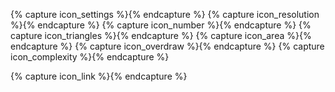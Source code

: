 {% capture icon_settings %}<i class="fa fa-sliders fa-fw" style="color: #bb72d6" aria-hidden="true"></i>{% endcapture %}
{% capture icon_resolution %}<i class="fa fa-television fa-fw" style="color: #ab131c" aria-hidden="true"></i>{% endcapture %}
{% capture icon_number %}<i class="fa fa-tags fa-fw" style="color: #485cbe" aria-hidden="true"></i>{% endcapture %}
{% capture icon_triangles %}<i class="fa fa-cube fa-fw" style="color: #72b4e6" aria-hidden="true"></i>{% endcapture %}
{% capture icon_area %}<i class="fa fa-dot-circle-o fa-fw" style="color: #42ad82" aria-hidden="true"></i>{% endcapture %}
{% capture icon_overdraw %}<i class="fa fa-database fa-fw" style="color: #ddbd3b" aria-hidden="true"></i>{% endcapture %}
{% capture icon_complexity %}<i class="fa fa-gears fa-fw" style="color: #bb72d6" aria-hidden="true"></i>{% endcapture %}

{% capture icon_link %}<i class="fa fa-external-link"  aria-hidden="true"></i>{% endcapture %}
